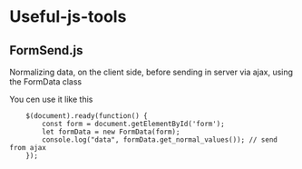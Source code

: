 # Useful-js-tools

## FormSend.js

Normalizing data, on the client side, before sending in server via ajax, using the FormData class

You cen use it like this

        $(document).ready(function() {
            const form = document.getElementById('form');
            let formData = new FormData(form);
            console.log("data", formData.get_normal_values()); // send from ajax
        });